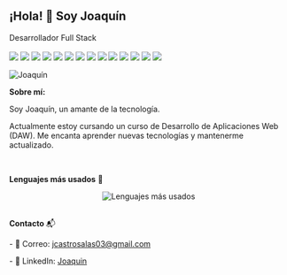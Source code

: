 <h2>¡Hola! 👋 Soy Joaquín </h2>

Desarrollador Full Stack <br> <br> <img src="https://img.shields.io/badge/Java-007396?style=for-the-badge&logo=java&logoColor=white"/> <img src="https://img.shields.io/badge/Angular-DD0031?style=for-the-badge&logo=angular&logoColor=white"/> <img src="https://img.shields.io/badge/C%23-239120?style=for-the-badge&logo=c-sharp&logoColor=white"/> <img src="https://img.shields.io/badge/HTML-E34F26?style=for-the-badge&logo=html5&logoColor=white"/> <img src="https://img.shields.io/badge/CSS-1572B6?style=for-the-badge&logo=css3&logoColor=white"/> <img src="https://img.shields.io/badge/Spring%20Boot-6DB33F?style=for-the-badge&logo=springboot&logoColor=white"/> <img src="https://img.shields.io/badge/MySQL-4479A1?style=for-the-badge&logo=mysql&logoColor=white"/> <img src="https://img.shields.io/badge/JavaScript-F7DF1E?style=for-the-badge&logo=javascript&logoColor=black"/> <img src="https://img.shields.io/badge/Vue.js-35495E?style=for-the-badge&logo=vue.js&logoColor=4FC08D"/> <img src="https://img.shields.io/badge/Python-3776AB?style=for-the-badge&logo=python&logoColor=white"/> <img src="https://img.shields.io/badge/Bootstrap-563D7C?style=for-the-badge&logo=bootstrap&logoColor=white"/> <img src="https://img.shields.io/badge/Tailwind%20CSS-06B6D4?style=for-the-badge&logo=tailwindcss&logoColor=white"/> <img src="https://img.shields.io/badge/Android%20Studio-3DDC84?style=for-the-badge&logo=android-studio&logoColor=white"/> <img src="https://img.shields.io/badge/Unity-000000?style=for-the-badge&logo=unity&logoColor=white"/> <br>

<img align="center" alt="Joaquín" src="https://cdn.dribbble.com/users/1059583/screenshots/4171367/coding-freak.gif" />

<b>Sobre mí: </b>
<p>Soy Joaquín, un amante de la tecnología.</p> <p>Actualmente estoy cursando un curso de Desarrollo de Aplicaciones Web (DAW). Me encanta aprender nuevas tecnologías y mantenerme actualizado.</p> <br>

<b>Lenguajes más usados</b> 🚀 
<div style="display: flex; justify-content: center; gap: 10px; flex-wrap: wrap; margin-top: 10px"> <img src="https://github-readme-stats.vercel.app/api/top-langs/?username=Joakamakaka1&layout=compact&theme=dark" alt="Lenguajes más usados" /> </div> <br>

<b>Contacto </b>📬
<p>- 📧 Correo: <a href="mailto:jcastrosalas03@gmail.com">jcastrosalas03@gmail.com</a></p> <p>- 🔗 LinkedIn: <a href="https://www.linkedin.com/in/joaquin-castro-salas-54882b2b6/" target="_blank">Joaquin</a></p><br>
